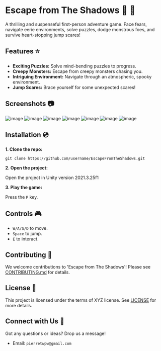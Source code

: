 # Escape from The Shadows :ghost: :key:

A thrilling and suspenseful first-person adventure game. Face fears, navigate eerie environments, solve puzzles, dodge monstrous foes, and survive heart-stopping jump scares! 

## Features :star:
- **Exciting Puzzles:** Solve mind-bending puzzles to progress.
- **Creepy Monsters:** Escape from creepy monsters chasing you.
- **Intriguing Environment:** Navigate through an atmospheric, spooky environment.
- **Jump Scares:** Brace yourself for some unexpected scares!

## Screenshots :camera:

![image](https://github.com/TYPW1/Basic-Horror-Game-Unity/assets/39987299/31f7852e-7ac9-4640-8a6d-bd9f62983b83)
![image](https://github.com/TYPW1/Basic-Horror-Game-Unity/assets/39987299/9d8beed6-1d1a-41e1-9efb-815235d871ce)
![image](https://github.com/TYPW1/Basic-Horror-Game-Unity/assets/39987299/6e323207-5175-40a0-b443-41d62a8a1114)
![image](https://github.com/TYPW1/Basic-Horror-Game-Unity/assets/39987299/cf21434c-0977-4e51-859c-cd9413152b11)
![image](https://github.com/TYPW1/Basic-Horror-Game-Unity/assets/39987299/4ca3f060-7e5a-4790-a5b9-2ad802329e06)
![image](https://github.com/TYPW1/Basic-Horror-Game-Unity/assets/39987299/71710c79-2d88-49b1-9a00-5f592dc81be2)
![image](https://github.com/TYPW1/Basic-Horror-Game-Unity/assets/39987299/0448c403-2ccd-4a14-bc0c-e5cb9238c398)


## Installation :cd:

**1. Clone the repo:**

`git clone https://github.com/username/EscapeFromTheShadows.git`

**2. Open the project:**

Open the project in Unity version 2021.3.25f1

**3. Play the game:**

Press the `P` key.

## Controls :video_game:

- `W/A/S/D` to move.
- `Space` to jump.
- `E` to interact.

## Contributing :handshake:

We welcome contributions to 'Escape from The Shadows'! Please see [CONTRIBUTING.md](https://github.com/username/EscapeFromTheShadows/blob/main/CONTRIBUTING.md) for details.

## License :bookmark_tabs:

This project is licensed under the terms of XYZ license. See [LICENSE](https://github.com/username/EscapeFromTheShadows/blob/main/LICENSE) for more details.

## Connect with Us :wave:

Got any questions or ideas? Drop us a message!

- Email: `pierretwpw@gmail.com`
